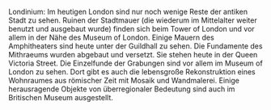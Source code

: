 Londinium: Im heutigen London sind nur noch wenige Reste der antiken Stadt zu sehen. Ruinen der Stadtmauer (die wiederum im Mittelalter weiter benutzt und ausgebaut wurde) finden sich beim Tower of London und vor allem in der Nähe des Museum of London. Einige Mauern des Amphitheaters sind heute unter der Guildhall zu sehen. Die Fundamente des Mithraeums wurden abgebaut und versetzt. Sie stehen heute in der Queen Victoria Street. Die Einzelfunde der Grabungen sind vor allem im Museum of London zu sehen. Dort gibt es auch die lebensgroße Rekonstruktion eines Wohnraumes aus römischer Zeit mit Mosaik und Wandmalerei. Einige herausragende Objekte von überregionaler Bedeutung sind auch im Britischen Museum ausgestellt.
